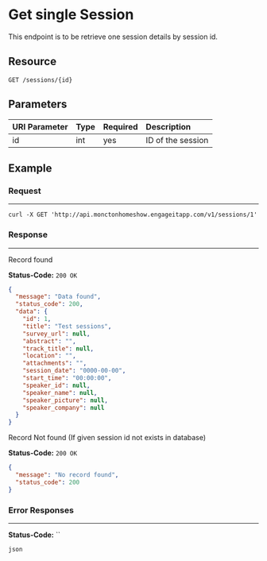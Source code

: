 # Get single Session

This endpoint is to be retrieve one session details by session id.

## Resource

```
GET /sessions/{id}
```

## Parameters

URI Parameter | Type | Required | Description
:------------ | :--- | :------- | :----------
id            | int  | yes      | ID of the session

## Example

### Request

--------------------------------------------------------------------------------

```curl
curl -X GET 'http://api.monctonhomeshow.engageitapp.com/v1/sessions/1'
```

### Response

--------------------------------------------------------------------------------
Record found

**Status-Code:** `200 OK`

```json
{
  "message": "Data found",
  "status_code": 200,
  "data": {
    "id": 1,
    "title": "Test sessions",
    "survey_url": null,
    "abstract": "",
    "track_title": null,
    "location": "",
    "attachments": "",
    "session_date": "0000-00-00",
    "start_time": "00:00:00",
    "speaker_id": null,
    "speaker_name": null,
    "speaker_picture": null,
    "speaker_company": null
  }
}
```

Record Not found (If given session id not exists in database)

**Status-Code:** `200 OK`

```json
{
  "message": "No record found",
  "status_code": 200
}
```
### Error Responses

--------------------------------------------------------------------------------

**Status-Code:** ``

`json`
